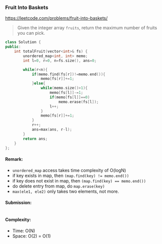 ### Fruit Into Baskets
https://leetcode.com/problems/fruit-into-baskets/
>Given the integer array `fruits`, return the maximum number of fruits you can pick.

```cpp
class Solution {
public:
    int totalFruit(vector<int>& fs) {
        unordered_map<int, int> memo;
        int l=0, r=0, n=fs.size(), ans=0;

        while(r<n){
            if(memo.find(fs[r])!=memo.end()){
                memo[fs[r]]+=1;
            }else{
                while(memo.size()>1){
                    memo[fs[l]]-=1;
                    if(memo[fs[l]]==0)
                        memo.erase(fs[l]);
                    l++;
                }
                memo[fs[r]]+=1;
            }
            r++;
            ans=max(ans, r-l);
        }
        return ans;
    }
};
```

#### Remark:
- `unordered_map` access takes time complexity of O(logN)
- if key exists in map, then `(map.find(key) != memo.end())` 
- if key does not exist in map, then `(map.find(key) == memo.end())` 
- do delete entry from map, do `map.erase(key)`
- `max(ele1, ele2)` only takes two elements, not more.
#### Submission:
```
```
#### Complexity:
- Time: O(N)
- Space: O(2) = O(1)
